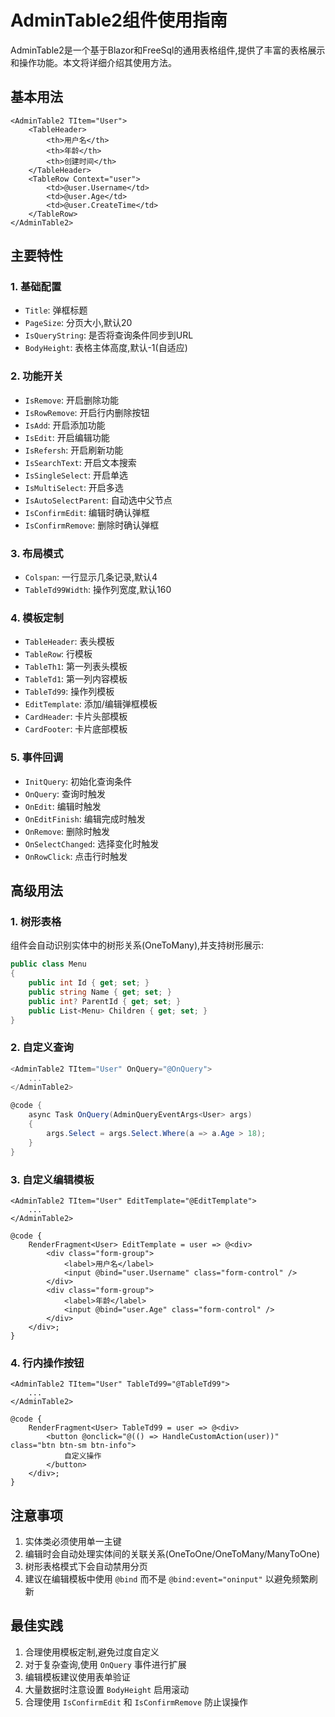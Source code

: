 # AdminTable2组件使用指南

AdminTable2是一个基于Blazor和FreeSql的通用表格组件,提供了丰富的表格展示和操作功能。本文将详细介绍其使用方法。

## 基本用法

```razor
<AdminTable2 TItem="User">
    <TableHeader>
        <th>用户名</th>
        <th>年龄</th>
        <th>创建时间</th>
    </TableHeader>
    <TableRow Context="user">
        <td>@user.Username</td>
        <td>@user.Age</td>
        <td>@user.CreateTime</td>
    </TableRow>
</AdminTable2>
```

## 主要特性

### 1. 基础配置

- `Title`: 弹框标题
- `PageSize`: 分页大小,默认20
- `IsQueryString`: 是否将查询条件同步到URL
- `BodyHeight`: 表格主体高度,默认-1(自适应)

### 2. 功能开关

- `IsRemove`: 开启删除功能
- `IsRowRemove`: 开启行内删除按钮
- `IsAdd`: 开启添加功能
- `IsEdit`: 开启编辑功能
- `IsRefersh`: 开启刷新功能
- `IsSearchText`: 开启文本搜索
- `IsSingleSelect`: 开启单选
- `IsMultiSelect`: 开启多选
- `IsAutoSelectParent`: 自动选中父节点
- `IsConfirmEdit`: 编辑时确认弹框
- `IsConfirmRemove`: 删除时确认弹框

### 3. 布局模式

- `Colspan`: 一行显示几条记录,默认4
- `TableTd99Width`: 操作列宽度,默认160

### 4. 模板定制

- `TableHeader`: 表头模板
- `TableRow`: 行模板
- `TableTh1`: 第一列表头模板
- `TableTd1`: 第一列内容模板
- `TableTd99`: 操作列模板
- `EditTemplate`: 添加/编辑弹框模板
- `CardHeader`: 卡片头部模板
- `CardFooter`: 卡片底部模板

### 5. 事件回调

- `InitQuery`: 初始化查询条件
- `OnQuery`: 查询时触发
- `OnEdit`: 编辑时触发
- `OnEditFinish`: 编辑完成时触发
- `OnRemove`: 删除时触发
- `OnSelectChanged`: 选择变化时触发
- `OnRowClick`: 点击行时触发

## 高级用法

### 1. 树形表格

组件会自动识别实体中的树形关系(OneToMany),并支持树形展示:

```csharp
public class Menu
{
    public int Id { get; set; }
    public string Name { get; set; }
    public int? ParentId { get; set; }
    public List<Menu> Children { get; set; }
}
```

### 2. 自定义查询

```csharp
<AdminTable2 TItem="User" OnQuery="@OnQuery">
    ...
</AdminTable2>

@code {
    async Task OnQuery(AdminQueryEventArgs<User> args)
    {
        args.Select = args.Select.Where(a => a.Age > 18);
    }
}
```

### 3. 自定义编辑模板

```razor
<AdminTable2 TItem="User" EditTemplate="@EditTemplate">
    ...
</AdminTable2>

@code {
    RenderFragment<User> EditTemplate = user => @<div>
        <div class="form-group">
            <label>用户名</label>
            <input @bind="user.Username" class="form-control" />
        </div>
        <div class="form-group">
            <label>年龄</label>
            <input @bind="user.Age" class="form-control" />
        </div>
    </div>;
}
```

### 4. 行内操作按钮

```razor
<AdminTable2 TItem="User" TableTd99="@TableTd99">
    ...
</AdminTable2>

@code {
    RenderFragment<User> TableTd99 = user => @<div>
        <button @onclick="@(() => HandleCustomAction(user))" class="btn btn-sm btn-info">
            自定义操作
        </button>
    </div>;
}
```

## 注意事项

1. 实体类必须使用单一主键
2. 编辑时会自动处理实体间的关联关系(OneToOne/OneToMany/ManyToOne)
3. 树形表格模式下会自动禁用分页
4. 建议在编辑模板中使用 `@bind` 而不是 `@bind:event="oninput"` 以避免频繁刷新

## 最佳实践

1. 合理使用模板定制,避免过度自定义
2. 对于复杂查询,使用 `OnQuery` 事件进行扩展
3. 编辑模板建议使用表单验证
4. 大量数据时注意设置 `BodyHeight` 启用滚动
5. 合理使用 `IsConfirmEdit` 和 `IsConfirmRemove` 防止误操作 
